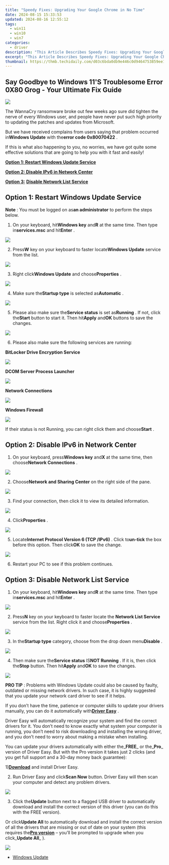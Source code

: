 ```yaml
---
title: "Speedy Fixes: Upgrading Your Google Chrome in No Time"
date: 2024-08-15 15:33:53
updated: 2024-08-16 12:55:12
tags:
  - win11
  - win10
  - win7
categories:
  - driver
description: "This Article Describes Speedy Fixes: Upgrading Your Google Chrome in No Time"
excerpt: "This Article Describes Speedy Fixes: Upgrading Your Google Chrome in No Time"
thumbnail: https://thmb.techidaily.com/d03c6bda0db9e446c0d9464753859ee1c2f12f38d94da77b1f5b8b2204a1d875.jpg
---
```


## Say Goodbye to Windows 11'S Troublesome Error 0X80 Grog - Your Ultimate Fix Guide

![](https://images.drivereasy.com/wp-content/uploads/2017/06/img_592f7c0d96c47.png)

 The WannaCry ransomware broke out few weeks ago sure did tighten the nerve of every Windows user, and people have never put such high priority to updating the patches and updates from Microsoft.

 But we have received complains from users saying that problem occurred in**Windows Update** with the**error code 0x80070422** .

 If this is what also happening to you, no worries, we have got quite some effective solutions that are going to help you with it fast and easily!

[**Option 1: Restart Windows Update Service**](https://tools.techidaily.com/drivereasy/download/)

[**Option 2: Disable IPv6 in Network Center**](https://tools.techidaily.com/drivereasy/download/)

[**Option 3:**](https://tools.techidaily.com/drivereasy/download/) [**Disable Network List Service**](https://tools.techidaily.com/drivereasy/download/)

## **Option 1: Restart Windows Update Service**

**Note** : You must be logged on as**an administrator** to perform the steps below.

 1) On your keyboard, hit**Windows key** and**R** at the same time. Then type in**services.msc** and hit**Enter** .

![](https://images.drivereasy.com/wp-content/uploads/2017/06/img_592f9130cba51.png)

 2) Press**W** key on your keyboard to faster locate**Windows Update** service from the list.

![](https://images.drivereasy.com/wp-content/uploads/2017/06/img_592f923a11cb9.jpg)

 3) Right click**Windows Update** and choose**Properties** .

![](https://images.drivereasy.com/wp-content/uploads/2017/06/img_592f9283d0507.jpg)

 4) Make sure the**Startup type** is selected as**Automatic** .

![](https://images.drivereasy.com/wp-content/uploads/2017/06/img_592f92cb9d4e0.png)

 5) Please also make sure the**Service status** is set as**Running** . If not, click the**Start** button to start it. Then hit**Apply** and**OK** buttons to save the changes.

![](https://images.drivereasy.com/wp-content/uploads/2017/06/img_592f92f70cf89.png)

6) Please also make sure the following services are running:

**BitLocker Drive Encryption Service**

![](https://images.drivereasy.com/wp-content/uploads/2017/06/img_592f95958e8c3.png)

**DCOM Server Process Launcher**

![](https://images.drivereasy.com/wp-content/uploads/2017/06/img_592f95aba22d4.png)

**Network Connections**

![](https://images.drivereasy.com/wp-content/uploads/2017/06/img_592f96ad4fdf6.png)

**Windows Firewall**

![](https://images.drivereasy.com/wp-content/uploads/2017/06/img_592f96f247756.png)

 If their status is not Running, you can right click them and choose**Start** .

## **Option 2: Disable IPv6 in Network Center**

 1) On your keyboard, press**Windows key** and**X** at the same time, then choose**Network Connections** .

![](https://images.drivereasy.com/wp-content/uploads/2017/06/img_592f99d858612.png)

 2) Choose**Network and Sharing Center** on the right side of the pane.

![](https://images.drivereasy.com/wp-content/uploads/2017/06/img_592fb0061fd96.png)

 3) Find your connection, then click it to view its detailed information.

![](https://images.drivereasy.com/wp-content/uploads/2017/06/img_592fb05393ff0.png)

 4) Click**Properties** .

![](https://images.drivereasy.com/wp-content/uploads/2017/06/img_592fb06cd3856.png)

 5) Locate**Internet Protocol Version 6 (TCP /IPv6)** . Click to**un-tick** the box before this option. Then click**OK** to save the change.

![](https://images.drivereasy.com/wp-content/uploads/2017/06/img_592fb092b47aa.png)

6) Restart your PC to see if this problem continues.

## **Option 3: Disable Network List Service**

 1) On your keyboard, hit**Windows key** and**R** at the same time. Then type in**services.msc** and hit**Enter** .

![](https://images.drivereasy.com/wp-content/uploads/2017/06/img_592f9130cba51.png)

 2) Press**N** key on your keyboard to faster locate the **Network List Service** service from the list. Right click it and choose**Properties** .

![](https://images.drivereasy.com/wp-content/uploads/2017/06/img_592f97e676a96.jpg)

 3) In the**Startup type** category, choose from the drop down menu**Disable** .

![](https://images.drivereasy.com/wp-content/uploads/2017/06/img_592f9852c81ec.png)

 4) Then make sure the**Service status** IS**NOT Running** . If it is, then click the**Stop** button. Then hit**Apply** and**OK** to save the changes.

![](https://images.drivereasy.com/wp-content/uploads/2017/06/img_592f988166720.png)

**PRO TIP** : Problems with Windows Update could also be caused by faulty, outdated or missing network drivers. In such case, it is highly suggested that you update your network card driver to see if it helps.

 If you don’t have the time, patience or computer skills to update your drivers manually, you can do it automatically with[**Driver Easy**](https://tools.techidaily.com/drivereasy/download/) .

 Driver Easy will automatically recognize your system and find the correct drivers for it. You don’t need to know exactly what system your computer is running, you don’t need to risk downloading and installing the wrong driver, and you don’t need to worry about making a mistake when installing.

 You can update your drivers automatically with either the_**FREE**_ or the_**Pro**_ version of Driver Easy. But with the Pro version it takes just 2 clicks (and you get full support and a 30-day money back guarantee):

 1)[**Download**](https://tools.techidaily.com/drivereasy/download/) and install Driver Easy.

 2) Run Driver Easy and click**Scan Now** button. Driver Easy will then scan your computer and detect any problem drivers.

![](https://images.drivereasy.com/wp-content/uploads/2023/03/Driver-Easy-download-needed-1200x900.jpg)

 3) Click the**Update** button next to a flagged USB driver to automatically download and install the correct version of this driver (you can do this with the FREE version).

 Or click**Update All** to automatically download and install the correct version of all the drivers that are missing or out of date on your system (this requires the[**Pro version**](https://tools.techidaily.com/drivereasy/download/) – you’ll be prompted to upgrade when you click_**Update All**_ ).

![](https://images.drivereasy.com/wp-content/uploads/2021/10/de-network-driver.jpg)

* [Windows Update](https://tools.techidaily.com/drivereasy/download/)

<ins class="adsbygoogle"
     style="display:block"
     data-ad-format="autorelaxed"
     data-ad-client="ca-pub-7571918770474297"
     data-ad-slot="1223367746"></ins>



<ins class="adsbygoogle"
     style="display:block"
     data-ad-client="ca-pub-7571918770474297"
     data-ad-slot="8358498916"
     data-ad-format="auto"
     data-full-width-responsive="true"></ins>
